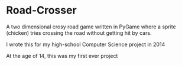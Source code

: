 # Road-Crosser
A two dimensional crosy road game written in PyGame where a sprite (chicken) tries crossing the road without getting hit by cars.  

I wrote this for my high-school Computer Science project in 2014 

At the age of 14, this was my first ever project
